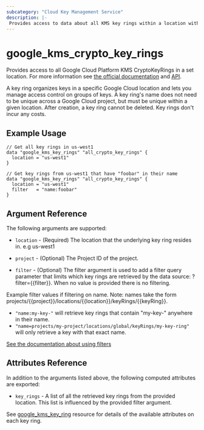 ```yaml
---
subcategory: "Cloud Key Management Service"
description: |-
 Provides access to data about all KMS key rings within a location with Google Cloud KMS.
---
```


# google_kms_crypto_key_rings

Provides access to all Google Cloud Platform KMS CryptoKeyRings in a set location. For more information see
[the official documentation](https://cloud.google.com/kms/docs/resource-hierarchy#key_rings)
and
[API](https://cloud.google.com/kms/docs/reference/rest/v1/projects.locations.keyRings).

A key ring organizes keys in a specific Google Cloud location and lets you manage access control on groups of keys. A key ring's name does not need to be unique across a Google Cloud project, but must be unique within a given location. After creation, a key ring cannot be deleted. Key rings don't incur any costs.

## Example Usage

```hcl
// Get all key rings in us-west1
data "google_kms_key_rings" "all_crypto_key_rings" {
  location = "us-west1"
}

// Get key rings from us-west1 that have "foobar" in their name
data "google_kms_key_rings" "all_crypto_key_rings" {
  location = "us-west1"
  filter   = "name:foobar"
}
```

## Argument Reference

The following arguments are supported:

* `location` - (Required) The location that the underlying key ring resides in. e.g us-west1

* `project` - (Optional) The Project ID of the project.

* `filter` - (Optional) The filter argument is used to add a filter query parameter that limits which key rings are retrieved by the data source: ?filter={{filter}}. When no value is provided there is no filtering.

Example filter values if filtering on name. Note: names take the form projects/{{project}}/locations/{{location}}/keyRings/{{keyRing}}.

* `"name:my-key-"` will retrieve key rings that contain "my-key-" anywhere in their name.
* `"name=projects/my-project/locations/global/keyRings/my-key-ring"` will only retrieve a key with that exact name.

[See the documentation about using filters](https://cloud.google.com/kms/docs/sorting-and-filtering)



## Attributes Reference

In addition to the arguments listed above, the following computed attributes are exported:

* `key_rings` - A list of all the retrieved key rings from the provided location. This list is influenced by the provided filter argument.

See [google_kms_key_ring](https://registry.terraform.io/providers/hashicorp/google/latest/docs/resources/kms_key_ring) resource for details of the available attributes on each key ring.

